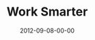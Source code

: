 ---
layout: message
category: message
series: "How to Love Your Job"
title: "Work Smarter"
date: 2012-09-08-00-00
message_id: 746
audio: "http://s3.amazonaws.com/crossroads-media/media/legacy/mp3/htlyj_04.mp3"
audio-duration: "36:25"
program: "http://s3.amazonaws.com/crossroads-media/media/legacy/documents/09_08-09_12Program.pdf"
description: "Todd Henry talks about how to build capacity in our lives to do great work."
video: "https://s3.amazonaws.com/crossroadsvideomessages/htlyj_04.mp4"
video-duration: "36:30"
video-image: "http://s3.amazonaws.com/crossroads-media/images/legacy/content/htlyj_04_still.jpg"
explicit: "N"
---